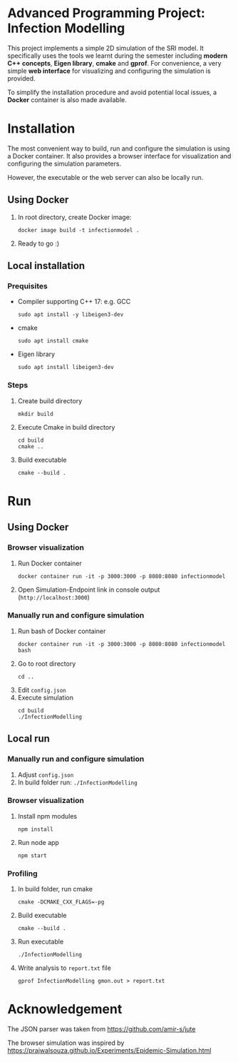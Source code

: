 # Advanced Programming Project: Infection Modelling

This project implements a simple 2D simulation of the SRI model. It specifically uses the tools we learnt during the semester including **modern C++ concepts**, **Eigen library**, **cmake** and **gprof**.
For convenience, a very simple **web interface** for visualizing and configuring the simulation is provided.

To simplify the installation procedure and avoid potential local issues, a **Docker** container is also made available.

# Installation

The most convenient way to build, run and configure the simulation is using a Docker container. It also provides a browser interface for visualization and configuring the simulation parameters.

However, the executable or the web server can also be locally run.

## Using Docker

1. In root directory, create Docker image:

   ```
   docker image build -t infectionmodel .
   ```

2. Ready to go :)

## Local installation

### Prequisites

- Compiler supporting C++ 17: e.g. GCC
  ```
  sudo apt install -y libeigen3-dev
  ```
- cmake
  ```
  sudo apt install cmake
  ```
- Eigen library
  ```
  sudo apt install libeigen3-dev
  ```

### Steps

1. Create build directory
   ```
   mkdir build
   ```
2. Execute Cmake in build directory
   ```
   cd build
   cmake ..
   ```
3. Build executable
   ```
   cmake --build .
   ```

# Run

## Using Docker

### Browser visualization

1. Run Docker container
   ```
   docker container run -it -p 3000:3000 -p 8080:8080 infectionmodel
   ```
2. Open Simulation-Endpoint link in console output (`http://localhost:3000`)

### Manually run and configure simulation

1. Run bash of Docker container
   ```
   docker container run -it -p 3000:3000 -p 8080:8080 infectionmodel bash
   ```
2. Go to root directory
   ```
   cd ..
   ```
3. Edit `config.json`
4. Execute simulation
   ```
   cd build
   ./InfectionModelling
   ```

## Local run

### Manually run and configure simulation

1. Adjust `config.json`
2. In build folder run: `./InfectionModelling`

### Browser visualization

1. Install npm modules

   ```
   npm install
   ```

2. Run node app
   ```
   npm start
   ```

### Profiling

1. In build folder, run cmake
   ```
   cmake -DCMAKE_CXX_FLAGS=-pg
   ```
2. Build executable
   ```
   cmake --build .
   ```
3. Run executable
   ```
   ./InfectionModelling
   ```
4. Write analysis to `report.txt` file
   ```
   gprof InfectionModelling gmon.out > report.txt
   ```

<!-- Please be aware that with the current configuration, cmake needs to be executed after each newly added file. -->

# Acknowledgement

The JSON parser was taken from https://github.com/amir-s/jute

The browser simulation was inspired by https://prajwalsouza.github.io/Experiments/Epidemic-Simulation.html
